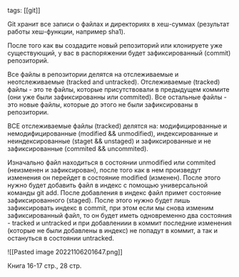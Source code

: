 tags: [[git]]

Git хранит все записи о файлах и директориях в хеш-суммах (результат работы хеш-функции, например sha1).

После того как вы создадите новый репозиторий или клонируете уже существующий, у вас в распоряжении будет зафиксированный (commit) репозиторий. 

Все файлы в репозитории делятся на отслеживаемые и неотслеживаемые (tracked and untracked). Отслеживаемые (tracked) файлы - это те файлы, которые присутствовали в предыдущем коммите (они уже были зафиксированны или commited). Все остальные файлы - это новые файлы, которые до этого не были зафиксированы в репозитории.

ВСЕ отслеживаемые файлы (tracked) делятся на: модифицированные и немодифицированные (modified && unmodified), индексированные и неиндексированные (staget && unstaged) и зафиксированные и не зафиксированные (commited && uncommited).

Изначально файл находиться в состоянии unmodified или commited (неизменен и зафиксирован), после того как в нем произведут изменения он перейдет в состояние modified (изменен). После этого нужно будет добавить файл в индекс с помощью универсальной команды git add. После добавления в индекс файл примет состояние зафиксированного (staged). После этого нужно будет лишь зафиксировать индекс в commit, при этом если мы снова изменим зафиксированный файл, то он будет иметь одновременно два состояния - tracked и untracked и при добавлениии в коммит последние изменения (которые не были добавлены в индекс) не попадут в коммит, а так и остануться в состоянии untracked.

![[Pasted image 20221106201647.png]]

Книга 16-17 стр., 28 стр.